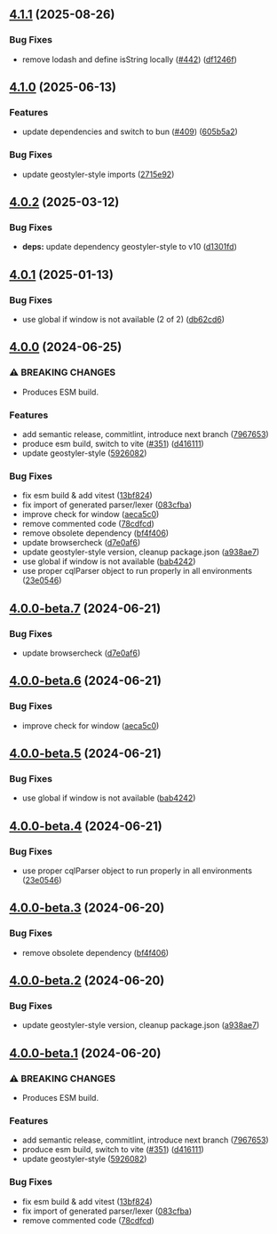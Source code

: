 ## [4.1.1](https://github.com/geostyler/geostyler-cql-parser/compare/v4.1.0...v4.1.1) (2025-08-26)

### Bug Fixes

* remove lodash and define isString locally ([#442](https://github.com/geostyler/geostyler-cql-parser/issues/442)) ([df1246f](https://github.com/geostyler/geostyler-cql-parser/commit/df1246f35f9fd038b4dd27b5741f7249f44ac498))

## [4.1.0](https://github.com/geostyler/geostyler-cql-parser/compare/v4.0.2...v4.1.0) (2025-06-13)

### Features

* update dependencies and switch to bun ([#409](https://github.com/geostyler/geostyler-cql-parser/issues/409)) ([605b5a2](https://github.com/geostyler/geostyler-cql-parser/commit/605b5a23fc54bbb9162ad03f057256ec563bc65c))

### Bug Fixes

* update geostyler-style imports ([2715e92](https://github.com/geostyler/geostyler-cql-parser/commit/2715e929a35e4192ec14c713896b1182d47217a7))

## [4.0.2](https://github.com/geostyler/geostyler-cql-parser/compare/v4.0.1...v4.0.2) (2025-03-12)


### Bug Fixes

* **deps:** update dependency geostyler-style to v10 ([d1301fd](https://github.com/geostyler/geostyler-cql-parser/commit/d1301fd4b64a94a1ee85ee647799f0745f64e054))

## [4.0.1](https://github.com/geostyler/geostyler-cql-parser/compare/v4.0.0...v4.0.1) (2025-01-13)


### Bug Fixes

* use global if window is not available (2 of 2) ([db62cd6](https://github.com/geostyler/geostyler-cql-parser/commit/db62cd69f62af5664fb30a7f5bd254cac4cd7e18))

## [4.0.0](https://github.com/geostyler/geostyler-cql-parser/compare/v3.0.2...v4.0.0) (2024-06-25)


### ⚠ BREAKING CHANGES

* Produces ESM build.

### Features

* add semantic release, commitlint, introduce next branch ([7967653](https://github.com/geostyler/geostyler-cql-parser/commit/796765362f94faeeecd6c4c29e0a038da2ef35eb))
* produce esm build, switch to vite ([#351](https://github.com/geostyler/geostyler-cql-parser/issues/351)) ([d416111](https://github.com/geostyler/geostyler-cql-parser/commit/d4161112c2534a1143c936d71642dfc52e14a80c))
* update geostyler-style ([5926082](https://github.com/geostyler/geostyler-cql-parser/commit/5926082b4e9048cfaa6122185bbb34f2cd400f89))


### Bug Fixes

* fix esm build & add vitest ([13bf824](https://github.com/geostyler/geostyler-cql-parser/commit/13bf824f166e592ee3eba89a6e27b12cd5168929))
* fix import of generated parser/lexer ([083cfba](https://github.com/geostyler/geostyler-cql-parser/commit/083cfba16d1cf35e28d9f67460f61d2fa349cedb))
* improve check for window ([aeca5c0](https://github.com/geostyler/geostyler-cql-parser/commit/aeca5c05dfcc7b2a5e0c0edc6741c6d195d4615f))
* remove commented code ([78cdfcd](https://github.com/geostyler/geostyler-cql-parser/commit/78cdfcd4be56f2f2c6a24c5715bc6ffdfa2bcb21))
* remove obsolete dependency ([bf4f406](https://github.com/geostyler/geostyler-cql-parser/commit/bf4f406227ba2deb198bbd27d2a1075fd17ca987))
* update browsercheck ([d7e0af6](https://github.com/geostyler/geostyler-cql-parser/commit/d7e0af6a7c476f8387a375b9321f2005ad0489cd))
* update geostyler-style version, cleanup package.json ([a938ae7](https://github.com/geostyler/geostyler-cql-parser/commit/a938ae759a765786ff57976a970a994fa0d68d02))
* use global if window is not available ([bab4242](https://github.com/geostyler/geostyler-cql-parser/commit/bab4242d8ee8af1e56dd1200d5244c4273650017))
* use proper cqlParser object to run properly in all environments ([23e0546](https://github.com/geostyler/geostyler-cql-parser/commit/23e05463e0459ae1b5592603bc7db51166a6f9f0))

## [4.0.0-beta.7](https://github.com/geostyler/geostyler-cql-parser/compare/v4.0.0-beta.6...v4.0.0-beta.7) (2024-06-21)


### Bug Fixes

* update browsercheck ([d7e0af6](https://github.com/geostyler/geostyler-cql-parser/commit/d7e0af6a7c476f8387a375b9321f2005ad0489cd))

## [4.0.0-beta.6](https://github.com/geostyler/geostyler-cql-parser/compare/v4.0.0-beta.5...v4.0.0-beta.6) (2024-06-21)


### Bug Fixes

* improve check for window ([aeca5c0](https://github.com/geostyler/geostyler-cql-parser/commit/aeca5c05dfcc7b2a5e0c0edc6741c6d195d4615f))

## [4.0.0-beta.5](https://github.com/geostyler/geostyler-cql-parser/compare/v4.0.0-beta.4...v4.0.0-beta.5) (2024-06-21)


### Bug Fixes

* use global if window is not available ([bab4242](https://github.com/geostyler/geostyler-cql-parser/commit/bab4242d8ee8af1e56dd1200d5244c4273650017))

## [4.0.0-beta.4](https://github.com/geostyler/geostyler-cql-parser/compare/v4.0.0-beta.3...v4.0.0-beta.4) (2024-06-21)


### Bug Fixes

* use proper cqlParser object to run properly in all environments ([23e0546](https://github.com/geostyler/geostyler-cql-parser/commit/23e05463e0459ae1b5592603bc7db51166a6f9f0))

## [4.0.0-beta.3](https://github.com/geostyler/geostyler-cql-parser/compare/v4.0.0-beta.2...v4.0.0-beta.3) (2024-06-20)


### Bug Fixes

* remove obsolete dependency ([bf4f406](https://github.com/geostyler/geostyler-cql-parser/commit/bf4f406227ba2deb198bbd27d2a1075fd17ca987))

## [4.0.0-beta.2](https://github.com/geostyler/geostyler-cql-parser/compare/v4.0.0-beta.1...v4.0.0-beta.2) (2024-06-20)


### Bug Fixes

* update geostyler-style version, cleanup package.json ([a938ae7](https://github.com/geostyler/geostyler-cql-parser/commit/a938ae759a765786ff57976a970a994fa0d68d02))

## [4.0.0-beta.1](https://github.com/geostyler/geostyler-cql-parser/compare/v3.0.2...v4.0.0-beta.1) (2024-06-20)


### ⚠ BREAKING CHANGES

* Produces ESM build.

### Features

* add semantic release, commitlint, introduce next branch ([7967653](https://github.com/geostyler/geostyler-cql-parser/commit/796765362f94faeeecd6c4c29e0a038da2ef35eb))
* produce esm build, switch to vite ([#351](https://github.com/geostyler/geostyler-cql-parser/issues/351)) ([d416111](https://github.com/geostyler/geostyler-cql-parser/commit/d4161112c2534a1143c936d71642dfc52e14a80c))
* update geostyler-style ([5926082](https://github.com/geostyler/geostyler-cql-parser/commit/5926082b4e9048cfaa6122185bbb34f2cd400f89))


### Bug Fixes

* fix esm build & add vitest ([13bf824](https://github.com/geostyler/geostyler-cql-parser/commit/13bf824f166e592ee3eba89a6e27b12cd5168929))
* fix import of generated parser/lexer ([083cfba](https://github.com/geostyler/geostyler-cql-parser/commit/083cfba16d1cf35e28d9f67460f61d2fa349cedb))
* remove commented code ([78cdfcd](https://github.com/geostyler/geostyler-cql-parser/commit/78cdfcd4be56f2f2c6a24c5715bc6ffdfa2bcb21))
